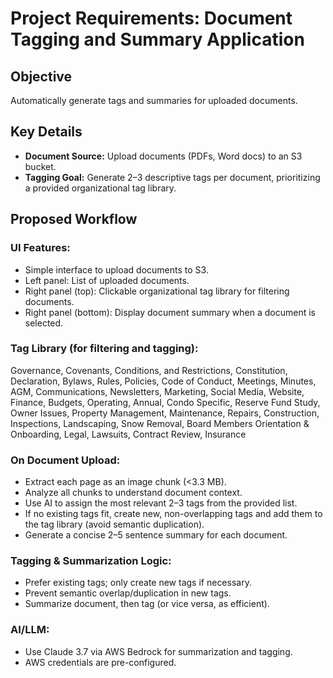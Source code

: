 # Project Requirements: Document Tagging and Summary Application

## Objective
Automatically generate tags and summaries for uploaded documents.

## Key Details
- **Document Source:** Upload documents (PDFs, Word docs) to an S3 bucket.
- **Tagging Goal:** Generate 2–3 descriptive tags per document, prioritizing a provided organizational tag library.

## Proposed Workflow

### UI Features:
- Simple interface to upload documents to S3.
- Left panel: List of uploaded documents.
- Right panel (top): Clickable organizational tag library for filtering documents.
- Right panel (bottom): Display document summary when a document is selected.

### Tag Library (for filtering and tagging):
Governance, Covenants, Conditions, and Restrictions, Constitution, Declaration, Bylaws, Rules, Policies, Code of Conduct, Meetings, Minutes, AGM, Communications, Newsletters, Marketing, Social Media, Website, Finance, Budgets, Operating, Annual, Condo Specific, Reserve Fund Study, Owner Issues, Property Management, Maintenance, Repairs, Construction, Inspections, Landscaping, Snow Removal, Board Members Orientation & Onboarding, Legal, Lawsuits, Contract Review, Insurance

### On Document Upload:
- Extract each page as an image chunk (<3.3 MB).
- Analyze all chunks to understand document context.
- Use AI to assign the most relevant 2–3 tags from the provided list.
- If no existing tags fit, create new, non-overlapping tags and add them to the tag library (avoid semantic duplication).
- Generate a concise 2–5 sentence summary for each document.

### Tagging & Summarization Logic:
- Prefer existing tags; only create new tags if necessary.
- Prevent semantic overlap/duplication in new tags.
- Summarize document, then tag (or vice versa, as efficient).

### AI/LLM:
- Use Claude 3.7 via AWS Bedrock for summarization and tagging.
- AWS credentials are pre-configured. 